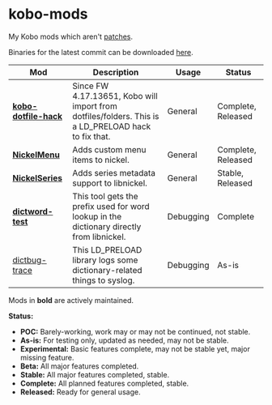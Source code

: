 # kobo-mods
My Kobo mods which aren't [patches](https://github.com/pgaskin/kobopatch-patches/releases/latest).

Binaries for the latest commit can be downloaded [here](https://ci.appveyor.com/project/pgaskin/kobo-mods/build/artifacts).

| Mod | Description | Usage | Status |
| --- | --- | --- | --- |
| **[kobo-dotfile-hack](./kobo-dotfile-hack)** | Since FW 4.17.13651, Kobo will import from dotfiles/folders. This is a LD_PRELOAD hack to fix that. | General | Complete, Released |
| **[NickelMenu](https://go.pgaskin.net/kobo/nm)** | Adds custom menu items to nickel. | General | Complete, Released |
| **[NickelSeries](./NickelSeries)** | Adds series metadata support to libnickel. | General | Stable, Released |
| **[dictword-test](./dictword-test)** | This tool gets the prefix used for word lookup in the dictionary directly from libnickel. | Debugging | Complete |
| [dictbug-trace](./dictbug-trace) | This LD_PRELOAD library logs some dictionary-related things to syslog. | Debugging | As-is |

Mods in **bold** are actively maintained.

**Status:**
- **POC:** Barely-working, work may or may not be continued, not stable.
- **As-is:** For testing only, updated as needed, may not be stable.
- **Experimental:** Basic features complete, may not be stable yet, major missing feature.
- **Beta:** All major features completed.
- **Stable:** All major features completed, stable.
- **Complete:** All planned features completed, stable.
- **Released:** Ready for general usage.
